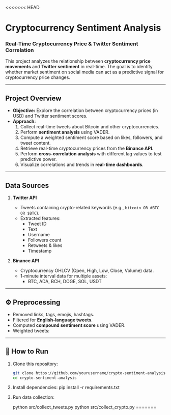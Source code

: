 <<<<<<< HEAD
# Cryptocurrency Sentiment Analysis  

### Real-Time Cryptocurrency Price & Twitter Sentiment Correlation  

This project analyzes the relationship between **cryptocurrency price movements** and **Twitter sentiment** in real-time. The goal is to identify whether market sentiment on social media can act as a predictive signal for cryptocurrency price changes.  

---

## Project Overview  
- **Objective:** Explore the correlation between cryptocurrency prices (in USD) and Twitter sentiment scores.  
- **Approach:**  
  1. Collect real-time tweets about Bitcoin and other cryptocurrencies.  
  2. Perform **sentiment analysis** using VADER.  
  3. Compute a weighted sentiment score based on likes, followers, and tweet content.  
  4. Retrieve real-time cryptocurrency prices from the **Binance API**.  
  5. Perform **cross-correlation analysis** with different lag values to test predictive power.  
  6. Visualize correlations and trends in **real-time dashboards**.  

---

## Data Sources  
1. **Twitter API**  
   - Tweets containing crypto-related keywords (e.g., `bitcoin OR #BTC OR $BTC`).  
   - Extracted features:  
     - Tweet ID  
     - Text  
     - Username  
     - Followers count  
     - Retweets & likes  
     - Timestamp  

2. **Binance API**  
   - Cryptocurrency OHLCV (Open, High, Low, Close, Volume) data.  
   - 1-minute interval data for multiple assets:  
     - BTC, ADA, BCH, DOGE, SOL, USDT  

---

## ⚙️ Preprocessing  
- Removed links, tags, emojis, hashtags.  
- Filtered for **English-language tweets**.  
- Computed **compound sentiment score** using VADER.  
- Weighted tweets:  


---

## 🚀 How to Run  
1. Clone this repository:  
   ```bash
   git clone https://github.com/yourusername/crypto-sentiment-analysis.git
   cd crypto-sentiment-analysis

2. Install dependencies:
    pip install -r requirements.txt

3. Run data collection:

    python src/collect_tweets.py
    python src/collect_crypto.py
=======
